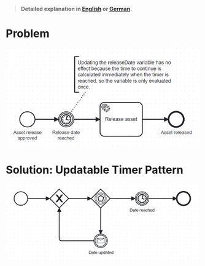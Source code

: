 > **Detailed explanation in [English](https://www.brix.ch/en/about-us/news/avoid-typical-errors-in-process-models-through-design-patterns#updatable-timer-pattern) or [German](https://www.brix.ch/de/ueber-uns/news/vermeidung-typischer-fehler-in-prozessmodellen-durch-design-patterns#updatable-timer-pattern).**

# Problem

![problem](timer-update-problem.png)

# Solution: Updatable Timer Pattern

![solution](updatable-timer-pattern.png)